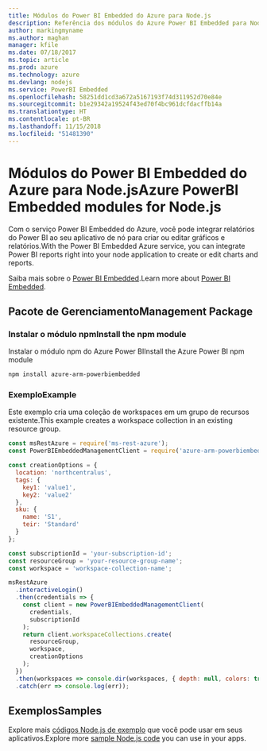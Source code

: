 ```yaml
---
title: Módulos do Power BI Embedded do Azure para Node.js
description: Referência dos módulos do Azure Power BI Embedded para Node.js
author: markingmyname
ms.author: maghan
manager: kfile
ms.date: 07/18/2017
ms.topic: article
ms.prod: azure
ms.technology: azure
ms.devlang: nodejs
ms.service: PowerBI Embedded
ms.openlocfilehash: 58251dd1cd3a672a5167193f74d311952d70e84e
ms.sourcegitcommit: b1e29342a19524f43ed70f4bc961dcfdacffb14a
ms.translationtype: HT
ms.contentlocale: pt-BR
ms.lasthandoff: 11/15/2018
ms.locfileid: "51481390"
---
```

# <a name="azure-powerbi-embedded-modules-for-nodejs"></a><span data-ttu-id="72e0d-103">Módulos do Power BI Embedded do Azure para Node.js</span><span class="sxs-lookup"><span data-stu-id="72e0d-103">Azure PowerBI Embedded modules for Node.js</span></span>

<span data-ttu-id="72e0d-104">Com o serviço Power BI Embedded do Azure, você pode integrar relatórios do Power BI ao seu aplicativo de nó para criar ou editar gráficos e relatórios.</span><span class="sxs-lookup"><span data-stu-id="72e0d-104">With the Power BI Embedded Azure service, you can integrate Power BI reports right into your node application to create or edit charts and reports.</span></span>

<span data-ttu-id="72e0d-105">Saiba mais sobre o [Power BI Embedded](https://powerbi.microsoft.com/documentation/powerbi-developer-embedding/).</span><span class="sxs-lookup"><span data-stu-id="72e0d-105">Learn more about [Power BI Embedded](https://powerbi.microsoft.com/documentation/powerbi-developer-embedding/).</span></span>

## <a name="management-package"></a><span data-ttu-id="72e0d-106">Pacote de Gerenciamento</span><span class="sxs-lookup"><span data-stu-id="72e0d-106">Management Package</span></span>

### <a name="install-the-npm-module"></a><span data-ttu-id="72e0d-107">Instalar o módulo npm</span><span class="sxs-lookup"><span data-stu-id="72e0d-107">Install the npm module</span></span>

<span data-ttu-id="72e0d-108">Instalar o módulo npm do Azure Power BI</span><span class="sxs-lookup"><span data-stu-id="72e0d-108">Install the Azure Power BI npm module</span></span>

```bash
npm install azure-arm-powerbiembedded
```

### <a name="example"></a><span data-ttu-id="72e0d-109">Exemplo</span><span class="sxs-lookup"><span data-stu-id="72e0d-109">Example</span></span>

<span data-ttu-id="72e0d-110">Este exemplo cria uma coleção de workspaces em um grupo de recursos existente.</span><span class="sxs-lookup"><span data-stu-id="72e0d-110">This example creates a workspace collection in an existing resource group.</span></span>

```javascript
const msRestAzure = require('ms-rest-azure');
const PowerBIEmbeddedManagementClient = require('azure-arm-powerbiembedded');

const creationOptions = {
  location: 'northcentralus',
  tags: {
    key1: 'value1',
    key2: 'value2'
  },
  sku: {
    name: 'S1',
    teir: 'Standard'
  }
};

const subscriptionId = 'your-subscription-id';
const resourceGroup = 'your-resource-group-name';
const workspace = 'workspace-collection-name';

msRestAzure
  .interactiveLogin()
  .then(credentials => {
    const client = new PowerBIEmbeddedManagementClient(
      credentials,
      subscriptionId
    );
    return client.workspaceCollections.create(
      resourceGroup,
      workspace,
      creationOptions
    );
  })
  .then(workspaces => console.dir(workspaces, { depth: null, colors: true }))
  .catch(err => console.log(err));
```

## <a name="samples"></a><span data-ttu-id="72e0d-111">Exemplos</span><span class="sxs-lookup"><span data-stu-id="72e0d-111">Samples</span></span>

<span data-ttu-id="72e0d-112">Explore mais [códigos Node.js de exemplo](https://azure.microsoft.com/resources/samples/?platform=nodejs) que você pode usar em seus aplicativos.</span><span class="sxs-lookup"><span data-stu-id="72e0d-112">Explore more [sample Node.js code](https://azure.microsoft.com/resources/samples/?platform=nodejs) you can use in your apps.</span></span>
